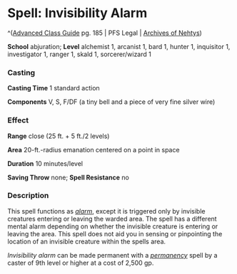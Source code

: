 # Spell: Invisibility Alarm

^([Advanced Class Guide][ss-invisibility-alarm] pg. 185 | PFS Legal | [Archives of Nehtys][sn-invisibility-alarm])

**School** abjuration; **Level** alchemist 1, arcanist 1, bard 1, hunter 1, inquisitor 1, investigator 1, ranger 1, skald 1, sorcerer/wizard 1

### Casting

**Casting Time** 1 standard action  

**Components** V, S, F/DF (a tiny bell and a piece of very fine silver wire)

### Effect

**Range** close (25 ft. + 5 ft./2 levels)  

**Area** 20-ft.-radius emanation centered on a point in space  

**Duration** 10 minutes/level  

**Saving Throw** none; **Spell Resistance** no

### Description

This spell functions as _[alarm]_, except it is triggered only by invisible creatures entering or leaving the warded area. The spell has a different mental alarm depending on whether the invisible creature is entering or leaving the area. This spell does not aid you in sensing or pinpointing the location of an invisible creature within the spells area.  

_Invisibility alarm_ can be made permanent with a _[permanency]_ spell by a caster of 9th level or higher at a cost of 2,500 gp.

[ss-invisibility-alarm]: http://paizo.com/products/btpy978v
[sn-invisibility-alarm]: http://www.archivesofnethys.com/SpellDisplay.aspx?ItemName=Invisibility%20Alarm
[alarm]: http://www.archivesofnethys.com/SpellDisplay.aspx?ItemName=alarm
[permanency]: http://www.archivesofnethys.com/SpellDisplay.aspx?ItemName=permanency